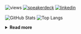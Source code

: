 ![views](https://komarev.com/ghpvc/?username=chck&color=blueviolet)
[![speakerdeck](https://img.shields.io/badge/Speaker_Deck-chck-8a2be2?style=flat-square&logo=speaker-deck)](https://speakerdeck.com/chck)
[![linkedin](https://img.shields.io/badge/LinkedIn-chck-8a2be2?style=flat-square&logo=linkedin)](https://www.linkedin.com/in/chck/)

<p align="left"> 
  <img alt="GitHub Stats" align="center" height="150" src="https://github-readme-stats-nine-umber-51.vercel.app/api?username=chck&count_private=true&show_icons=true&hide_title=true&theme=buefy" />
  <img alt="Top Langs" align="center" height="150" src="https://github-readme-stats-nine-umber-51.vercel.app/api/top-langs/?username=chck&layout=compact&count_private=true&show_icons=true&hide_title=true&theme=buefy" />
</p>

<details>
  <summary><b>Read more</b></summary>
  <br>

  <!--START_SECTION:waka-->
**🐱 My GitHub Data** 

> 📦 125.7 kB Used in GitHub's Storage 
 > 
> 🏆 393 Contributions in the Year 2025
 > 
> 💼 Opted to Hire
 > 
> 📜 133 Public Repositories 
 > 
> 🔑 24 Private Repositories 
 > 
**I'm a Night 🦉** 

```text
🌞 Morning                1323 commits        ████░░░░░░░░░░░░░░░░░░░░░   17.43 % 
🌆 Daytime                2259 commits        ███████░░░░░░░░░░░░░░░░░░   29.77 % 
🌃 Evening                2115 commits        ███████░░░░░░░░░░░░░░░░░░   27.87 % 
🌙 Night                  1892 commits        ██████░░░░░░░░░░░░░░░░░░░   24.93 % 
```
📅 **I'm Most Productive on Thursday** 

```text
Monday                   1435 commits        █████░░░░░░░░░░░░░░░░░░░░   18.91 % 
Tuesday                  1149 commits        ████░░░░░░░░░░░░░░░░░░░░░   15.14 % 
Wednesday                1359 commits        ████░░░░░░░░░░░░░░░░░░░░░   17.91 % 
Thursday                 1635 commits        █████░░░░░░░░░░░░░░░░░░░░   21.54 % 
Friday                   803 commits         ███░░░░░░░░░░░░░░░░░░░░░░   10.58 % 
Saturday                 504 commits         ██░░░░░░░░░░░░░░░░░░░░░░░   06.64 % 
Sunday                   704 commits         ██░░░░░░░░░░░░░░░░░░░░░░░   09.28 % 
```


📊 **This Week I Spent My Time On** 

```text
💬 Programming Languages: 
Markdown                 1 hr 53 mins        ███████░░░░░░░░░░░░░░░░░░   28.24 % 
Rust                     1 hr 50 mins        ███████░░░░░░░░░░░░░░░░░░   27.42 % 
TOML                     1 hr 31 mins        ██████░░░░░░░░░░░░░░░░░░░   22.62 % 
YAML                     24 mins             ██░░░░░░░░░░░░░░░░░░░░░░░   06.09 % 
Python                   17 mins             █░░░░░░░░░░░░░░░░░░░░░░░░   04.44 % 

🔥 Editors: 
RustRover                2 hrs 59 mins       ███████████░░░░░░░░░░░░░░   44.58 % 
Obsidian                 1 hr 48 mins        ███████░░░░░░░░░░░░░░░░░░   26.86 % 
PyCharm                  1 hr 20 mins        █████░░░░░░░░░░░░░░░░░░░░   20.02 % 
Neovim                   22 mins             █░░░░░░░░░░░░░░░░░░░░░░░░   05.55 % 
Unknown Editor           12 mins             █░░░░░░░░░░░░░░░░░░░░░░░░   02.98 % 
```

**I Mostly Code in Python** 

```text
Python                   47 repos            █████████░░░░░░░░░░░░░░░░   34.31 % 
Jupyter Notebook         19 repos            ███░░░░░░░░░░░░░░░░░░░░░░   13.87 % 
Ruby                     11 repos            ██░░░░░░░░░░░░░░░░░░░░░░░   08.03 % 
Rust                     8 repos             █░░░░░░░░░░░░░░░░░░░░░░░░   05.84 % 
TypeScript               6 repos             █░░░░░░░░░░░░░░░░░░░░░░░░   04.38 % 
```



**Timeline**

![Lines of Code chart](https://raw.githubusercontent.com/chck/chck/main/assets/bar_graph.png)


 Last Updated on 2025-05-11 02:15 UTC
<!--END_SECTION:waka-->
</details>

